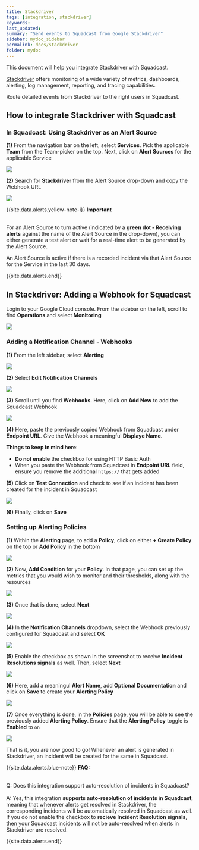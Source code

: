 ```yaml
---
title: Stackdriver
tags: [integration, stackdriver]
keywords: 
last_updated: 
summary: "Send events to Squadcast from Google Stackdriver"
sidebar: mydoc_sidebar
permalink: docs/stackdriver
folder: mydoc
---
```


This document will help you integrate Stackdriver with Squadcast.

[Stackdriver](https://cloud.google.com/monitoring/docs) offers monitoring of a wide variety of metrics, dashboards, alerting, log management, reporting, and tracing capabilities.

Route detailed events from Stackdriver to the right users in Squadcast.

## How to integrate Stackdriver with Squadcast

### In Squadcast: Using Stackdriver as an Alert Source

**(1)** From the navigation bar on the left, select **Services**. Pick the applicable **Team** from the Team-picker on the top. Next, click on **Alert Sources** for the applicable Service

![](../../.gitbook/assets/alert\_source\_1.png)

**(2)** Search for **Stackdriver** from the Alert Source drop-down and copy the Webhook URL

![](../../.gitbook/assets/stackdriver_0_new.png)

{{site.data.alerts.yellow-note-i}}
<b>Important</b><br/><br/>
<p>For an Alert Source to turn active (indicated by a <b>green dot - Receiving alerts</b> against the name of the Alert Source in the drop-down), you can either generate a test alert or wait for a real-time alert to be generated by the Alert Source.</p>
<p>An Alert Source is active if there is a recorded incident via that Alert Source for the Service in the last 30 days.</p>
{{site.data.alerts.end}}

## In Stackdriver: Adding a Webhook for Squadcast

Login to your Google Cloud console. From the sidebar on the left, scroll to find **Operations** and select **Monitoring**

![](../../.gitbook/assets/stackdriver_1_new.png)

### Adding a Notification Channel - Webhooks

**(1)** From the left sidebar, select **Alerting**

![](../../.gitbook/assets/stackdriver_2_new.png)

**(2)** Select **Edit Notification Channels**

![](../../.gitbook/assets/stackdriver_3_new.png)

**(3)** Scroll until you find **Webhooks**. Here, click on **Add New** to add the Squadcast Webhook

![](../../.gitbook/assets/stackdriver_4_new.png)

**(4)** Here, paste the previously copied Webhook from Squadcast under **Endpoint URL**. Give the Webhook a meaningful **Displaye Name**. 

**Things to keep in mind here**: 
- **Do not enable** the checkbox for using HTTP Basic Auth
- When you paste the Webhook from Squadcast in **Endpoint URL** field, ensure you remove the additional `https://` that gets added

**(5)** Click on **Test Connection** and check to see if an incident has been created for the incident in Squadcast 

![](../../.gitbook/assets/stackdriver_5_new.png)

**(6)** Finally, click on **Save**

### Setting up Alerting Policies

**(1)** Within the **Alerting** page, to add a **Policy**, click on either **+ Create Policy** on the top or **Add Policy** in the bottom

![](../../.gitbook/assets/stackdriver_8_new.png)

**(2)** Now, **Add Condition** for your **Policy**. In that page, you can set up the metrics that you would wish to monitor and their thresholds, along with the resources

![](../../.gitbook/assets/stackdriver_9_new.png)

**(3)** Once that is done, select **Next**

![](../../.gitbook/assets/stackdriver_10_new.png)

**(4)** In the **Notification Channels** dropdown, select the Webhook previously configured for Squadcast and select **OK**

![](../../.gitbook/assets/stackdriver_11_new.png)

**(5)** Enable the checkbox as shown in the screenshot to receive **Incident Resolutions signals** as well. Then, select **Next**

![](../../.gitbook/assets/stackdriver_12_new.png)

**(6)** Here, add a meaningul **Alert Name**, add **Optional Documentation** and click on **Save** to create your **Alerting Policy**

![](../../.gitbook/assets/stackdriver_13_new.png)

**(7)** Once everything is done, in the **Policies** page, you will be able to see the previously added **Alerting Policy**. Ensure that the **Alerting Policy** toggle is **Enabled** to `on`

![](../../.gitbook/assets/stackdriver_14_new.png)

That is it, you are now good to go! Whenever an alert is generated in Stackdriver, an incident will be created for the same in Squadcast.

{{site.data.alerts.blue-note}}
<b>FAQ:</b>
<br/><br/><p>Q: Does this integration support auto-resolution of incidents in Squadcast?<br/><br/>
A: Yes, this integration **supports auto-resolution of incidents in Squadcast**, meaning that whenever alerts get resolved in Stackdriver, the corresponding incidents will be automatically resolved in Squadcast as well. If you do not enable the checkbox to <b>recieve Incident Resolution signals</b>, then your Squadcast incidents will not be auto-resolved when alerts in Stackdriver are resolved.</p>
{{site.data.alerts.end}}